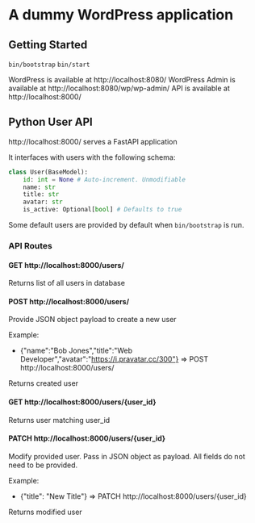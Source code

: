 # A dummy WordPress application

## Getting Started
`bin/bootstrap`
`bin/start`

WordPress is available at http://localhost:8080/
WordPress Admin is available at http://localhost:8080/wp/wp-admin/
API is available at http://localhost:8000/

## Python User API

http://localhost:8000/ serves a FastAPI application

It interfaces with users with the following schema:

```py
class User(BaseModel):
    id: int = None # Auto-increment. Unmodifiable
    name: str
    title: str
    avatar: str
    is_active: Optional[bool] # Defaults to true
```

Some default users are provided by default when `bin/bootstrap` is run.

### API Routes

#### GET http://localhost:8000/users/

Returns list of all users in database

#### POST http://localhost:8000/users/

Provide JSON object payload to create a new user

Example:
- {"name":"Bob Jones","title":"Web Developer","avatar":"https://i.pravatar.cc/300"} => POST http://localhost:8000/users/

Returns created user

#### GET http://localhost:8000/users/{user_id}

Returns user matching user_id

#### PATCH http://localhost:8000/users/{user_id}

Modify provided user. Pass in JSON object as payload. All fields do not need to be provided.

Example:
- {"title": "New Title"} => PATCH http://localhost:8000/users/{user_id}

Returns modified user
